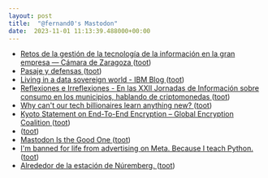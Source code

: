 ```yaml
---
layout: post
title:  "@fernand0's Mastodon"
date:  2023-11-01 11:13:39.488000+00:00
---
```

*  [Retos de la gestión de la tecnología de la información en la gran empresa — Cámara de Zaragoza ](https://www.camarazaragoza.com/productos/retos-de-la-gestion-de-la-tecnologia-de-la-informacion-en-la-gran-empresa) ([toot](https://mastodon.social/@fernand0/111334996016293273))
*  [Pasaje y defensas ](https://www.flickr.com/photos/fernand0/53267401778) ([toot](https://mastodon.social/@fernand0/111334978198148287))
*  [Living in a data sovereign world - IBM Blog ](https://www.ibm.com/blog/living-in-a-data-sovereign-world) ([toot](https://mastodon.social/@fernand0/111334851550743367))
*  [
         Reflexiones e Irreflexiones - En las XXII Jornadas de Información sobre consumo en los municipios, hablando de criptomonedas
       ](http://fernand0.blogalia.com//historias/7877) ([toot](https://mastodon.social/@fernand0/111334777126535260))
*  [Why can't our tech billionaires learn anything new? ](https://davekarpf.substack.com/p/why-cant-our-tech-billionaires-lear) ([toot](https://mastodon.social/@fernand0/111334486961963908))
*  [Kyoto Statement on End-To-End Encryption – Global Encryption Coalition ](https://www.globalencryption.org/2023/10/kyoto-statement-on-end-to-end-encryption) ([toot](https://mastodon.social/@fernand0/111334284695430432))
*  [ ](https://social.arroutaflix.com/@xesfur) ([toot](https://mastodon.social/@fernand0/111333310535599460))
*  [Mastodon Is the Good One ](https://www.404media.co/mastodon-is-the-good-one) ([toot](https://mastodon.social/@fernand0/111331354021932448))
*  [I'm banned for life from advertising on Meta. Because I teach Python. ](https://lerner.co.il/2023/10/19/im-banned-for-life-from-advertising-on-meta-because-i-teach-python) ([toot](https://mastodon.social/@fernand0/111331118616931997))
*  [Alrededor de la estación de Núremberg. ](https://avecesunafoto.wordpress.com/2023/10/31/alrededor-de-la-estacion-de-nuremberg) ([toot](https://mastodon.social/@fernand0/111330897888378094))
